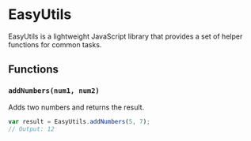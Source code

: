 # EasyUtils

EasyUtils is a lightweight JavaScript library that provides a set of helper functions for common tasks.

## Functions

### `addNumbers(num1, num2)`

Adds two numbers and returns the result.

```javascript
var result = EasyUtils.addNumbers(5, 7);
// Output: 12
